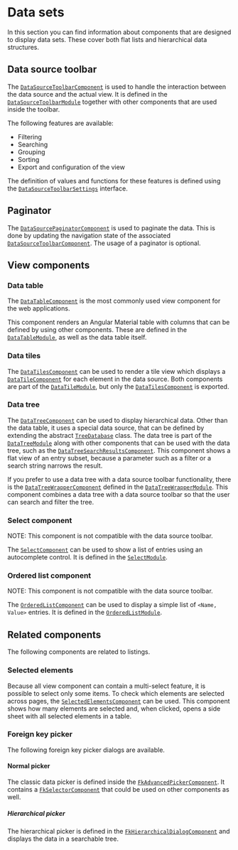 # Data sets
In this section you can find information about components that are designed to display data sets. These cover both flat lists and hierarchical data structures.

## Data source toolbar
The [`DataSourceToolbarComponent`](../../components/DataSourceToolbarComponent.html) is used to handle the interaction between the data source and the actual view.
It is defined in the [`DataSourceToolbarModule`](../../modules/DataSourceToolbarModule.html) together with other components that are used inside the toolbar.

The following features are available:
- Filtering
- Searching
- Grouping
- Sorting
- Export and configuration of the view

The definition of values and functions for these features is defined using the [`DataSourceToolbarSettings`](../../interfaces/DataSourceToolbarSettings.html) interface.


## Paginator
The [`DataSourcePaginatorComponent`](../../components/DataSourcePaginatorComponent.html) is used to paginate the data. This is done by updating the navigation state of the associated [`DataSourceToolbarComponent`](../../components/DataSourceToolbarComponent.html). The usage of a paginator is optional.

## View components

### Data table
The [`DataTableComponent`](../../components/DataTableComponent.html) is the most commonly used view component for the web applications. 

This component renders an Angular Material table with columns that can be defined by using other components. These are defined in the [`DataTableModule`](../../modules/DataTableModule.html), as well as the data table itself.

### Data tiles
The [`DataTilesComponent`](../../components/DataTilesComponent.html) can be used to render a tile view which displays a [`DataTileComponent`](../../components/DataTileComponent.html) for each element in the data source. Both components are part of the [`DataTileModule`](../../modules/DataTilesModule.html), but only the [`DataTilesComponent`](../../components/DataTilesComponent.html) is exported.

### Data tree
The [`DataTreeComponent`](../../components/DataTreeComponent.html) can be used to display hierarchical data. Other than the data table, it uses a special data source, that can be defined by extending the abstract [`TreeDatabase`](../../classes/TreeDatabase.html) class. The data tree is part of the [`DataTreeModule`](../../modules/DataTreeModule.html) along with other components that can be used with the data tree, such as the [`DataTreeSearchResultsComponent`](../../components/DataTreeSearchResultsComponent.html). This component shows a flat view of an entry subset, because a parameter such as a filter or a search string narrows the result.

If you prefer to use a data tree with a data source toolbar functionality, there is the [`DataTreeWrapperComponent`](../../components/DataTreeWrapperComponent.html) defined in the [`DataTreeWrapperModule`](../../modules/DataTreeWrapperModule.html). This component combines a data tree with a data source toolbar so that the user can search and filter the tree.

### Select component
NOTE: This component is not compatible with the data source toolbar.

The [`SelectComponent`](../../components/SelectComponent.html) can be used to show a list of entries using an autocomplete control. It is defined in the [`SelectModule`](../../modules/SelectModule.html).

### Ordered list component
NOTE: This component is not compatible with the data source toolbar.

The [`OrderedListComponent`](../../components/OrderedListComponent.html) can be used to display a simple list of `<Name, Value>` entries. It is defined in the [`OrderedListModule`](../../modules/OrderedListModule.html).

## Related components
The following components are related to listings.

### Selected elements
Because all view component can contain a multi-select feature, it is possible to select only some items. To check which elements are selected across pages, the [`SelectedElementsComponent`](../../) can be used. This component shows how many elements are selected and, when clicked, opens a side sheet with all selected elements in a table.

### Foreign key picker
The following foreign key picker dialogs are available.

#### Normal picker
The classic data picker is defined inside the [`FkAdvancedPickerComponent`](../../components/FkAdvancedPickerComponent.html). It contains a [`FkSelectorComponent`](../../components/FkSelectorComponent.html) that could be used on other components as well.

##### Hierarchical picker
The hierarchical picker is defined in the [`FkHierarchicalDialogComponent`](../../components/FkHierarchicalDialogComponent.html) and displays the data in a searchable tree.